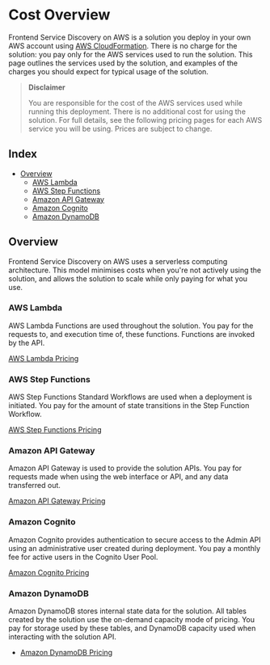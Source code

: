 # Cost Overview

Frontend Service Discovery on AWS is a solution you deploy in your own AWS account using
[AWS CloudFormation]. There is no charge for the solution: you pay only for the
AWS services used to run the solution. This page outlines the services used by
the solution, and examples of the charges you should expect for typical usage of
the solution.

> **Disclaimer**
>
> You are responsible for the cost of the AWS services used while running this
> deployment. There is no additional cost for using the solution. For full
> details, see the following pricing pages for each AWS service you will be
> using. Prices are subject to change.

## Index

- [Overview](#overview)
  - [AWS Lambda](#aws-lambda)
  - [AWS Step Functions](#aws-step-functions)
  - [Amazon API Gateway](#amazon-api-gateway)
  - [Amazon Cognito](#amazon-cognito)
  - [Amazon DynamoDB](#amazon-dynamodb)

## Overview

Frontend Service Discovery on AWS uses a serverless computing architecture.
This model minimises costs when you're not actively using the solution, and
allows the solution to scale while only paying for what you use.

### AWS Lambda

AWS Lambda Functions are used throughout the solution. You pay for the requests
to, and execution time of, these functions. Functions are invoked by the API.

[AWS Lambda Pricing]

### AWS Step Functions

AWS Step Functions Standard Workflows are used when a deployment is initiated. You pay
for the amount of state transitions in the Step Function Workflow.

[AWS Step Functions Pricing]

### Amazon API Gateway

Amazon API Gateway is used to provide the solution APIs. You
pay for requests made when using the web interface or API, and any data
transferred out.

[Amazon API Gateway Pricing]

### Amazon Cognito

Amazon Cognito provides authentication to secure access to the Admin API using an
administrative user created during deployment. You pay a monthly fee for active users in the Cognito User Pool.

[Amazon Cognito Pricing]

### Amazon DynamoDB

Amazon DynamoDB stores internal state data for the solution. All tables created
by the solution use the on-demand capacity mode of pricing. You pay for storage
used by these tables, and DynamoDB capacity used when interacting with the solution API.

- [Amazon DynamoDB Pricing]

[aws cloudformation]: https://aws.amazon.com/cloudformation/
[aws lambda pricing]: https://aws.amazon.com/lambda/pricing/
[aws step functions pricing]: https://aws.amazon.com/step-functions/pricing/
[amazon api gateway pricing]: https://aws.amazon.com/api-gateway/pricing/
[amazon cognito pricing]: https://aws.amazon.com/cognito/pricing/
[amazon dynamodb pricing]: https://aws.amazon.com/dynamodb/pricing/
